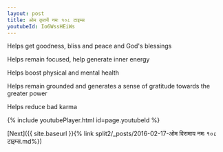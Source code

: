 ```yaml
---
layout: post
title: ओम कृतयें नमः १०८ टाइम्स
youtubeId: Io6WssHEiWs
---
```

 
 
Helps get goodness, bliss and peace and God's blessings
 
Helps remain focused, help generate inner energy 
 
Helps boost physical and mental health 
 
Helps remain grounded and generates a sense of gratitude towards the greater power 
 
Helps reduce bad karma
 
 
 
 


{% include youtubePlayer.html id=page.youtubeId %}
 
[Next]({{ site.baseurl }}{% link  split2/_posts/2016-02-17-ओम विरामाय नमः १०८ टाइम्स.md%})
 
